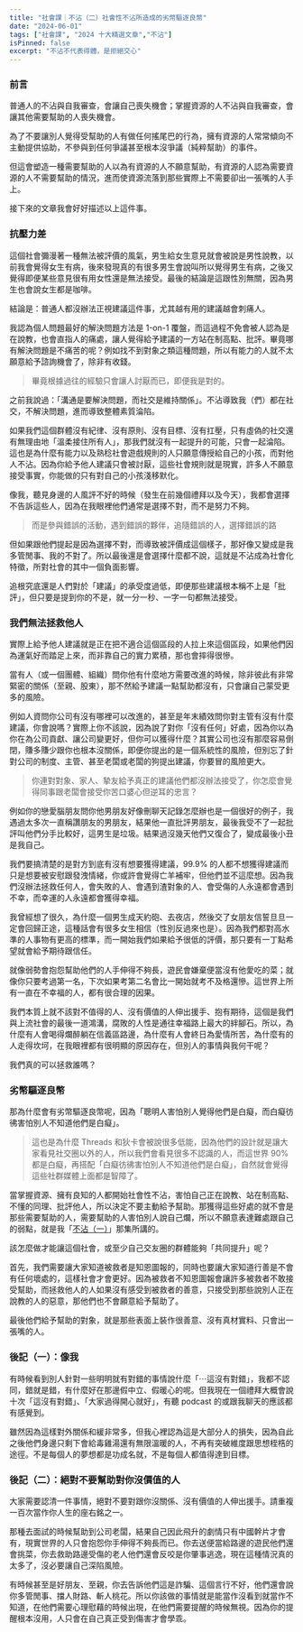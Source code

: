 ```yaml
---
title: "社會課｜不沾（二）社會性不沾所造成的劣幣驅逐良幣"
date: "2024-06-01"
tags: ["社會課", "2024 十大精選文章","不沾"]
isPinned: false
excerpt: "不沾不代表得體，是拒絕交心"
---
```


### 前言
普通人的不沾與自我審查，會讓自己喪失機會；掌握資源的人不沾與自我審查，會讓其他需要幫助的人喪失機會。

為了不要讓別人覺得受幫助的人有做任何搖尾巴的行為，擁有資源的人常常傾向不主動提供協助，不參與到任何爭議甚至根本沒爭議（純粹幫助）的事件。

但這會塑造一種需要幫助的人以為有資源的人不願意幫助，有資源的人認為需要資源的人不需要幫助的情況，進而使資源流落到那些實際上不需要卻出一張嘴的人手上。

接下來的文章我會好好描述以上這件事。


### 抗壓力差
這個社會彌漫著一種無法被評價的風氣，男生給女生意見就會被說是男性說教，以前我會覺得女生有病，後來發現真的有很多男生會說叫所以覺得男生有病，之後又覺得即便某些意見很有用女性還是無法接受。最後的結論是這跟性別無關，因為男生也會說女生都是咖啡。

結論是：普通人都沒辦法正視建議這件事，尤其越有用的建議越會刺痛人。

我認為個人問題最好的解決問題方法是 1-on-1  覆盤，而這過程不免會被人認為是在說教，也會直指人的痛處，讓人覺得給予建議的一方站在制高點、批評。畢竟哪有解決問題是不痛苦的呢？例如找不到對象之類這種問題，所以有能力的人就不太願意給予諮詢機會了，除非有收錢。

> 畢竟根據過往的經驗只會讓人討厭而已，即便我是對的。

之前我說過：「溝通是要解決問題，而社交是維持關係」。不沾導致我（們）都在社交，不解決問題，進而導致整體素質淪陷。

如果我們這個群體沒有紀律、沒有原則、沒有目標、沒有扛壓，只有虛偽的社交還有無理由地「溫柔接住所有人」，那我們就沒有一起提升的可能，只會一起淪陷。這也是為什麼有能力以及熟稔社會遊戲規則的人只願意傳授給自己的小孩，而對他人不沾。因為你給予他人建議只會被討厭，這些社會規則就是現實，許多人不願意接受事實，你能做的只有對自己的小孩淺移默化。

像我，聽見身邊的人風評不好的時候（發生在前幾個禮拜以及今天），我都會選擇不告訴這些人，因為在我眼裡他們通常是選擇不對，而不是努力不夠。

> 而是參與錯誤的活動，遇到錯誤的夥伴，追隨錯誤的人，選擇錯誤的路

但如果跟他們提起是因為選擇不對，而導致被評價成這個樣子，那好像又變成是我多管閒事、我的不對了。所以最後還是會選擇什麼都不說，這就是不沾成為社會化特徵，所對社會的其中一個負面影響。

追根究底還是人們對於「建議」的承受度過低，即便那些建議根本稱不上是「批評」，但只要是提到你的不是，就一分一秒、一字一句都無法接受。


### 我們無法拯救他人
實際上給予他人建議就是正在把不適合這個區段的人拉上來這個區段，如果他們因為運氣好而踏足上來，而非靠自己的實力累積，那也會摔得很慘。

當有人（或一個團體、組織）問你他有什麼地方需要改進的時候，除非彼此有非常緊密的關係（至親、股東），那不然給予建議一點幫助都沒有，只會讓自己蒙受更多的風險。

例如人資問你公司有沒有哪裡可以改進的，甚至是年末績效問你對主管有沒有什麼建議，你會說嗎？實際上你不該說，因為說了對你「沒有任何」好處，因為你以為你在為公司貢獻、讓公司變更好，但你可以獲得什麼？其實公司也沒有那麼容易倒閉，賺多賺少跟你也根本沒關係，即便你提出的是一個系統性的風險，但別忘了針對公司的制度、主管、甚至老闆或老闆的狗提出建議，你要冒的風險更大。

> 你連對對象、家人、摯友給予真正的建議他們都沒辦法接受了，你怎麼會覺得同事跟老闆會接受你苦口婆心但逆耳的忠言？

例如你的戀愛腦朋友問你他男朋友好像刪聊天記錄怎麼辦也是一個很好的例子，我遇過太多次一直稱讚朋友的男朋友，結果他一直批評男朋友，最後我受不了一起批評叫他們分手比較好，這男生是垃圾。結果過沒幾天他們又復合了，變成最後小丑是我自己。

我們要搞清楚的是對方到底有沒有想要獲得建議，99.9% 的人都不想獲得建議而只是想要被安慰跟發洩情緒，你或許會覺得亡羊補牢，但他們並不這麼想。因為我們沒辦法拯救任何人，會失敗的人、會遇到渣對象的人、會受傷的人永遠都會遇到不幸，而幸運的人永遠都會獲得幸福。

我曾經想了很久，為什麼一個男生成天約砲、去夜店，然後交了女朋友信誓旦旦一定會回歸正途，這種話會有很多女生相信（性別反過來也是）。因為我們都對高水準的人事物有更高的標準，而一開始我們如果給予很低的評價，那只要有一丁點希望就會給予期待跟信任。

就像弱勢會抱怨幫助他們的人手伸得不夠長，遊民會嫌棄便當沒有他愛吃的菜；就像你只要考過第一名，下次如果考第二名會比一開始就考不及格還慘。這世界上所有一直在不幸福的人，都有很合理的因果。

我們本質上就不該對不值得的人、沒有價值的人伸出援手、抱有期待，這個是我們與上流社會的最後一道鴻溝，腐敗的人性是通往幸福路上最大的絆腳石。所以，為什麼有人會喝得爛醉躺在信義區路邊，為什麼有人會終日為愛情所苦，為什麼有的人走得坎坷，在我眼裡都有很明顯的原因存在，但別人的事情與我何干呢？

我們真的可以拯救誰嗎？

### 劣幣驅逐良幣
那為什麼會有劣幣驅逐良幣呢，因為「聰明人害怕別人覺得他們是白癡，而白癡彷彿害怕別人不知道他們是白癡」。

> 這也是為什麼 Threads 和狄卡會被說很多低能，因為他們的設計就是讓大家看見社交圈以外的人，所以我們會看見很多不認識的人，而這世界 90% 都是白癡，再搭配「白癡彷彿害怕別人不知道他們是白癡」，自然就會覺得這些社群媒體上面都是智障了。

當掌握資源、擁有良知的人都開始社會性不沾，害怕自己正在說教、站在制高點、不懂的同理、批評他人，所以決定不要主動給予幫助。那獲得這些好處的就不會是那些需要幫助的人，需要幫助的人害怕別人說自己爛，所以不願意表達難處跟自己的弱點，就是我「[不沾（一）](https://chihaolu.github.io/publication/article/3d-person)」那集所講的。

該怎麼做才能讓這個社會，或至少自己交友圈的群體能夠「共同提升」呢？

首先，我們需要讓大家知道被救者是知恩圖報的，同時也要讓大家知道行善是不會有任何壞處的，這樣社會才會更好。因為被救者不知恩圖報會讓許多被救者不敢接受幫助，而拯救他人的人如果沒有感受到被救者的善意，只接受到那些說別人正在說教的人的惡意，那他們也不會願意給予幫助了。

最後他們給予幫助的對象，就是那些表面上裝作很善意、沒有真材實料、只會出一張嘴的人。

### 後記（一）：像我
有時候看到別人針對一些明明就有對錯的事情說什麼「⋯這沒有對錯」，我都不認同，錯就是錯，有什麼好在那邊假中立、假暖心的呢。但我現在一個禮拜大概會說十次「這沒有對錯」、「大家過得開心就好」，有聽 podcast 的或跟我聊天的應該都有感覺到。

雖然因為這樣對外關係和緩非常多，但我心裡認為這是大部分人的損失，因為自此之後他們身邊只剩下會給毒雞湯還有無限溫暖的人，不再有突破維度跟思想桎梏的途徑。不是每個人的夢想都是功成名就，不是每個人都值得達到目標。

### 後記（二）：絕對不要幫助對你沒價值的人
大家需要認清一件事情，絕對不要對跟你沒關係、沒有價值的人伸出援手。請重複一百次當作你人生的座右銘之一。

那種去面試的時候幫助到公司老闆，結果自己因此飛升的劇情只有中國幹片才會有，現實世界的人只會抱怨你手伸得不夠長而已。你去送便當給路邊的遊民他們還會挑菜，你去救助路邊受傷的老人他們還會反咬是你肇事逃逸，現在這種情況真的太多了，沒必要讓自己深陷風險。

有時候甚至是好朋友、至親，你去告訴他們這是詐騙、這個言行不好，他們還會說你多管閒事、擋人財路、斬人桃花。所以你該做的事情就是能當作沒看到就當作不知道，在他們需要心理慰藉的時候出現，在他們需要提醒的時候無視。因為你的提醒根本沒用，人只會在自己真正受到傷害才會學乖。